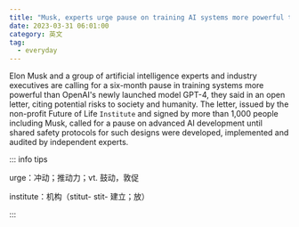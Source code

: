 ```yaml
---
title: "Musk, experts urge pause on training AI systems more powerful than GPT-4"
date: 2023-03-31 06:01:00
category: 英文
tag:
  - everyday
---
```


Elon Musk and a group of artificial intelligence experts and industry executives are calling for a six-month pause in training systems more powerful than OpenAI's newly launched model GPT-4, they said in an open letter, citing potential risks to society and humanity. The letter, issued by the non-profit Future of Life `Institute` and signed by more than 1,000 people including Musk, called for a pause on advanced AI development until shared safety protocols for such designs were developed, implemented and audited by independent experts.

::: info tips

urge：冲动；推动力；vt. 鼓动，敦促

institute：机构（stitut- stit- 建立；放）

:::

